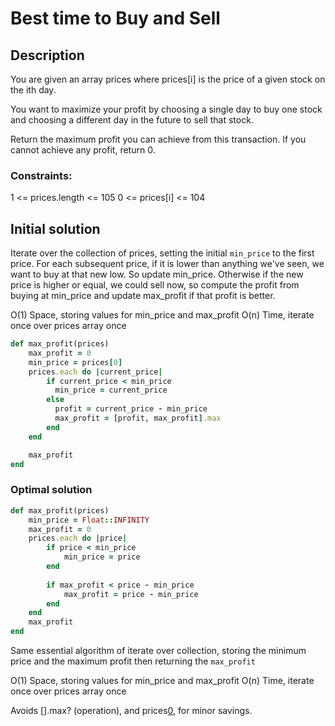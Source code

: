 # Best time to Buy and Sell

## Description

You are given an array prices where prices[i] is the price of a given stock on the ith day.

You want to maximize your profit by choosing a single day to buy one stock and choosing a different day in the future to sell that stock.

Return the maximum profit you can achieve from this transaction. If you cannot achieve any profit, return 0.

### Constraints:

1 <= prices.length <= 105
0 <= prices[i] <= 104

## Initial solution

Iterate over the collection of prices, setting the initial `min_price` to the first price. For each subsequent price, if it is lower than anything we've seen, we want to buy at that new low. So update min_price.
Otherwise if the new price is higher or equal, we could sell now, so compute the profit from buying at min_price and update max_profit if that profit is better.

O(1) Space, storing values for min_price and max_profit
O(n) Time, iterate once over prices array once

```ruby
def max_profit(prices)
    max_profit = 0
    min_price = prices[0]
    prices.each do |current_price|
        if current_price < min_price
          min_price = current_price
        else
          profit = current_price - min_price
          max_profit = [profit, max_profit].max
        end
    end

    max_profit
end
```

### Optimal solution

```ruby
def max_profit(prices)
    min_price = Float::INFINITY
    max_profit = 0
    prices.each do |price|
        if price < min_price
            min_price = price
        end
        
        if max_profit < price - min_price
            max_profit = price - min_price
        end
    end
    max_profit
end
```

Same essential algorithm of iterate over collection, storing the minimum price and the maximum profit then returning the `max_profit`

O(1) Space, storing values for min_price and max_profit
O(n) Time, iterate once over prices array once

Avoids [].max? (operation), and prices[0](lookup), for minor savings.